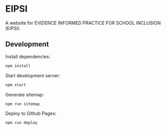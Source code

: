 # EIPSI

A website for EVIDENCE INFORMED PRACTICE FOR SCHOOL INCLUSION (EIPSI).

## Development

Install dependencies:

```sh
npm install
```

Start development server:

```sh
npm start
```

Generate sitemap:

```sh
npm run sitemap
```

Deploy to Github Pages:

```sh
npm run deploy
```
